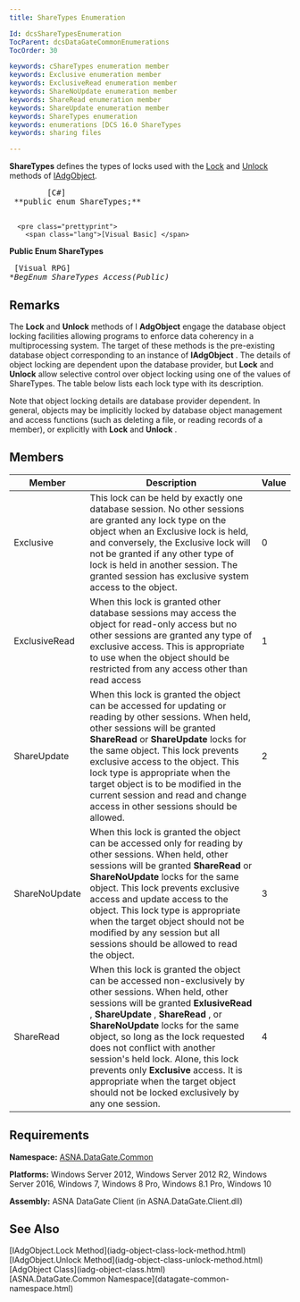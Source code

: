 ```yaml
---
title: ShareTypes Enumeration

Id: dcsShareTypesEnumeration
TocParent: dcsDataGateCommonEnumerations
TocOrder: 30

keywords: cShareTypes enumeration member
keywords: Exclusive enumeration member
keywords: ExclusiveRead enumeration member
keywords: ShareNoUpdate enumeration member
keywords: ShareRead enumeration member
keywords: ShareUpdate enumeration member
keywords: ShareTypes enumeration
keywords: enumerations [DCS 16.0 ShareTypes
keywords: sharing files

---
```


<span> **ShareTypes** </span> defines the types of locks used with the [ Lock](iadg-object-class-lock-method.html) and [Unlock](iadg-object-class-unlock-method.html) methods of [IAdgObject](iadg-object-class.html).
<pre class="prettyprint">
        <span class="lang">[C#]</span>
 **public enum ShareTypes;** 
      </pre>
      <pre class="prettyprint">
        <span class="lang">[Visual Basic] </span>
 **Public Enum ShareTypes** 
      </pre>
      <pre class="prettyprint">
        <span class="lang">[Visual RPG]</span>
 **BegEnum ShareTypes Access(*Public)** 
      </pre>

## Remarks

The **Lock** and **Unlock** methods of I **AdgObject** engage the database object locking facilities allowing programs to enforce data coherency in a multiprocessing system. The target of these methods is the pre-existing database object corresponding to an instance of **IAdgObject** . The details of object locking are dependent upon the database provider, but **Lock** and **Unlock** allow selective control over object locking using one of the values of ShareTypes. The table below lists each lock type with its description. 

Note that object locking details are database provider dependent. In general, objects may be implicitly locked by database object management and access functions (such as deleting a file, or reading records of a member), or explicitly with **Lock** and **Unlock** . 
## Members



| Member | Description | Value |
| ---- | ---- | ---- |
| Exclusive | This lock can be held by exactly one database session. No other sessions are granted any lock type on the object when an Exclusive lock is held, and conversely, the Exclusive lock will not be granted if any other type of lock is held in another session. The granted session has exclusive system access to the object. | 0 |
| ExclusiveRead | When this lock is granted other database sessions may access the object for read-only access but no other sessions are granted any type of exclusive access. This is appropriate to use when the object should be restricted from any access other than read access | 1 |
| ShareUpdate | When this lock is granted the object can be accessed for updating or reading by other sessions. When held, other sessions will be granted **ShareRead** or **ShareUpdate** locks for the same object. This lock prevents exclusive access to the object. This lock type is appropriate when the target object is to be modified in the current session and read and change access in other sessions should be allowed. | 2 |
| ShareNoUpdate | When this lock is granted the object can be accessed only for reading by other sessions. When held, other sessions will be granted **ShareRead** or **ShareNoUpdate** locks for the same object. This lock prevents exclusive access and update access to the object. This lock type is appropriate when the target object should not be modified by any session but all sessions should be allowed to read the object. | 3 |
| ShareRead | When this lock is granted the object can be accessed non-exclusively by other sessions. When held, other sessions will be granted **ExlusiveRead** , **ShareUpdate** , **ShareRead** , or **ShareNoUpdate** locks for the same object, so long as the lock requested does not conflict with another session's held lock. Alone, this lock prevents only **Exclusive** access. It is appropriate when the target object should not be locked exclusively by any one session. | 4 |



## Requirements

**Namespace:** [ASNA.DataGate.Common](datagate-common-namespace.html) 

**Platforms:** Windows Server 2012, Windows Server 2012 R2, Windows Server 2016, Windows 7, Windows 8 Pro, Windows 8.1 Pro, Windows 10

**Assembly:** ASNA DataGate Client (in ASNA.DataGate.Client.dll)
## See Also

<dl />
      [IAdgObject.Lock Method](iadg-object-class-lock-method.html) <br />
      [IAdgObject.Unlock Method](iadg-object-class-unlock-method.html)<br />
      [AdgObject Class](iadg-object-class.html)<br />
      [ASNA.DataGate.Common Namespace](datagate-common-namespace.html)

